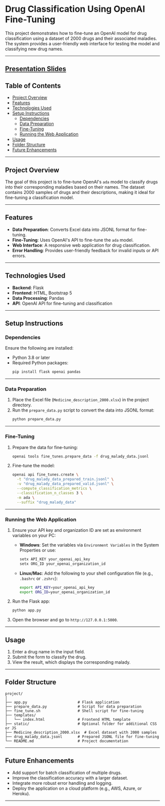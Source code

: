 # **Drug Classification Using OpenAI Fine-Tuning**

This project demonstrates how to fine-tune an OpenAI model for drug classification using a dataset of 2000 drugs and their associated maladies. The system provides a user-friendly web interface for testing the model and classifying new drug names.

---

## [Presentation Slides](https://docs.google.com/presentation/d/1G_auwClcmFBywkF_b6q9nEMuqgu5s6uMwc2bDyyppmM/edit?usp=sharing)


## **Table of Contents**
- [Project Overview](#project-overview)
- [Features](#features)
- [Technologies Used](#technologies-used)
- [Setup Instructions](#setup-instructions)
  - [Dependencies](#dependencies)
  - [Data Preparation](#data-preparation)
  - [Fine-Tuning](#fine-tuning)
  - [Running the Web Application](#running-the-web-application)
- [Usage](#usage)
- [Folder Structure](#folder-structure)
- [Future Enhancements](#future-enhancements)

---

## **Project Overview**

The goal of this project is to fine-tune OpenAI's `ada` model to classify drugs into their corresponding maladies based on their names. The dataset contains 2000 samples of drugs and their descriptions, making it ideal for fine-tuning a classification model.

---

## **Features**

- **Data Preparation**: Converts Excel data into JSONL format for fine-tuning.
- **Fine-Tuning**: Uses OpenAI's API to fine-tune the `ada` model.
- **Web Interface**: A responsive web application for drug classification.
- **Error Handling**: Provides user-friendly feedback for invalid inputs or API errors.

---

## **Technologies Used**

- **Backend**: Flask
- **Frontend**: HTML, Bootstrap 5
- **Data Processing**: Pandas
- **API**: OpenAI API for fine-tuning and classification

---

## **Setup Instructions**

### **Dependencies**

Ensure the following are installed:
- Python 3.8 or later
- Required Python packages:
  ```bash
  pip install flask openai pandas
  ```

---

### **Data Preparation**

1. Place the Excel file (`Medicine_description_2000.xlsx`) in the project directory.
2. Run the `prepare_data.py` script to convert the data into JSONL format:
   ```bash
   python prepare_data.py
   ```

---

### **Fine-Tuning**

1. Prepare the data for fine-tuning:
   ```bash
   openai tools fine_tunes.prepare_data -f drug_malady_data.jsonl
   ```
2. Fine-tune the model:
   ```bash
   openai api fine_tunes.create \
     -t "drug_malady_data_prepared_train.jsonl" \
     -v "drug_malady_data_prepared_valid.jsonl" \
     --compute_classification_metrics \
     --classification_n_classes 3 \
     -m ada \
     --suffix "drug_malady_data"
   ```

---

### **Running the Web Application**

1. Ensure your API key and organization ID are set as environment variables on your PC:
   - **Windows**:
     Set the variables via `Environment Variables` in the System Properties or use:
     ```bash
     setx API_KEY your_openai_api_key
     setx ORG_ID your_openai_organization_id
     ```
   - **Linux/Mac**:
     Add the following to your shell configuration file (e.g., `.bashrc` or `.zshrc`):
     ```bash
     export API_KEY=your_openai_api_key
     export ORG_ID=your_openai_organization_id
     ```

2. Run the Flask app:
   ```bash
   python app.py
   ```
3. Open the browser and go to `http://127.0.0.1:5000`.

---

## **Usage**

1. Enter a drug name in the input field.
2. Submit the form to classify the drug.
3. View the result, which displays the corresponding malady.

---

## **Folder Structure**

```
project/
│
├── app.py                       # Flask application
├── prepare_data.py              # Script for data preparation
├── fine_tune.sh                 # Shell script for fine-tuning
├── templates/
│   └── index.html               # Frontend HTML template
├── static/                      # Optional folder for additional CSS or JS
├── Medicine_description_2000.xlsx  # Excel dataset with 2000 samples
├── drug_malady_data.jsonl       # Prepared JSONL file for fine-tuning
└── README.md                    # Project documentation
```

---

## **Future Enhancements**

- Add support for batch classification of multiple drugs.
- Improve the classification accuracy with a larger dataset.
- Integrate more robust error handling and logging.
- Deploy the application on a cloud platform (e.g., AWS, Azure, or Heroku).

---
